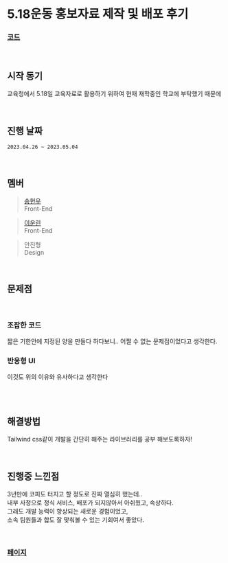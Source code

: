 # 5.18운동 홍보자료 제작 및 배포 후기

### <a href="https://github.com/GSM-MSG/518_Exercise-FrontEnd">코드</a>
<br>

## 시작 동기
교육청에서 5.18일 교육자료로 활용하기 위하여 현재 재학중인 학교에 부탁했기 때문에

<br>

## 진행 날짜
``` 2023.04.26 ~ 2023.05.04 ```

<br>

## 멤버
> <a href="https://github.com/googoo81">송현우</a> <br>
> Front-End

> <a href="https://github.com/likegitman">이운린</a> <br>
> Front-End

> 안진형 <br>
> Design

<br>


## 문제점 
<br>

### 조잡한 코드
 짧은 기한안에 지정된 양을 만들다 하다보니.. 어쩔 수 없는 문제점이었다고 생각한다.

### 반응형 UI
 이것도 위의 이유와 유사하다고 생각한다
 
 <br><br>
 
## 해결방법
Tailwind css같이 개발을 간단히 해주는 라이브러리를 공부 해보도록하자!

<br>

## 진행중 느낀점
3년만에 코피도 터지고 할 정도로 진짜 열심히 했는데.. <br>
내부 사정으로 정식 서비스, 배포가 되지않아서 아쉬웠고, 속상하다. <br>
그래도 개발 능력이 향상되는 새로운 경험이었고,  <br>
소속 팀원들과 합도 잘 맞춰볼 수 있는 기회여서 좋았다. <br>

<br>

### <a href="https://518-exercise.vercel.app/">페이지</a>
